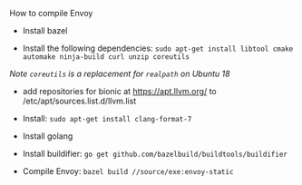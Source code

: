 How to compile Envoy

- Install bazel

- Install the following dependencies: `sudo apt-get install libtool cmake automake ninja-build curl unzip coreutils`

*Note `coreutils` is a replacement for `realpath` on Ubuntu 18*

- add repositories for bionic at https://apt.llvm.org/ to /etc/apt/sources.list.d/llvm.list
- Install: `sudo apt-get install clang-format-7`

- Install golang
- Install buildifier: `go get github.com/bazelbuild/buildtools/buildifier`
- Compile Envoy: `bazel build //source/exe:envoy-static`
